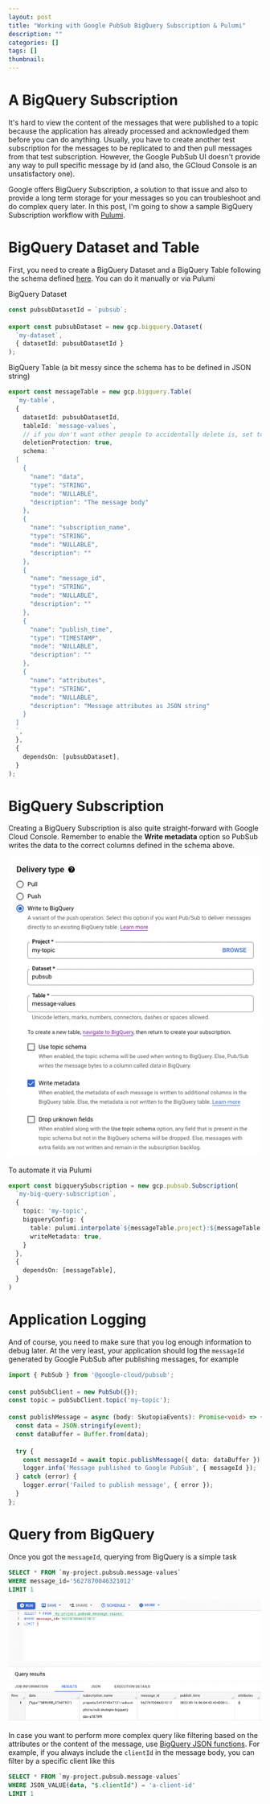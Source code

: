 ```yaml
---
layout: post
title: "Working with Google PubSub BigQuery Subscription & Pulumi"
description: ""
categories: []
tags: []
thumbnail:
---
```


# A BigQuery Subscription

It's hard to view the content of the messages that were published to a topic because the application
has already processed and acknowledged them before you can do anything. Usually, you have to create
another test subscription for the messages to be replicated to and then pull messages from that test
subscription. However, the Google PubSub UI doesn't provide any way to pull specific message by id
(and also, the GCloud Console is an unsatisfactory one).

Google offers BigQuery Subscription, a solution to that issue and also to provide a long term
storage for your messages so you can troubleshoot and do complex query later. In this post, I'm
going to show a sample BigQuery Subscription workflow with [Pulumi](https://www.pulumi.com/).

# BigQuery Dataset and Table

First, you need to create a BigQuery Dataset and a BigQuery Table following the schema defined
[here](https://cloud.google.com/pubsub/docs/bigquery#properties_subscription). You can do it
manually or via Pulumi

BigQuery Dataset
```typescript
const pubsubDatasetId = `pubsub`;

export const pubsubDataset = new gcp.bigquery.Dataset(
  `my-dataset`,
  { datasetId: pubsubDatasetId }
);
```

BigQuery Table (a bit messy since the schema has to be defined in JSON string)
```typescript
export const messageTable = new gcp.bigquery.Table(
  `my-table`,
  {
    datasetId: pubsubDatasetId,
    tableId: `message-values`,
    // if you don't want other people to accidentally delete is, set to true
    deletionProtection: true,
    schema: `
  [
    {
      "name": "data",
      "type": "STRING",
      "mode": "NULLABLE",
      "description": "The message body"
    },
    {
      "name": "subscription_name",
      "type": "STRING",
      "mode": "NULLABLE",
      "description": ""
    },
    {
      "name": "message_id",
      "type": "STRING",
      "mode": "NULLABLE",
      "description": ""
    },
    {
      "name": "publish_time",
      "type": "TIMESTAMP",
      "mode": "NULLABLE",
      "description": ""
    },
    {
      "name": "attributes",
      "type": "STRING",
      "mode": "NULLABLE",
      "description": "Message attributes as JSON string"
    }
  ]
  `,
  },
  {
    dependsOn: [pubsubDataset],
  }
);
```

# BigQuery Subscription

Creating a BigQuery Subscription is also quite straight-forward with Google Cloud Console. Remember
to enable the **Write metadata** option so PubSub writes the data to the correct columns defined in
the schema above.

![BigQuery Subscription](/files/2022-09-14-pubsub-big-query-subscription-pulumi/big-query-subscription.png)

To automate it via Pulumi

```typescript
export const bigquerySubscription = new gcp.pubsub.Subscription(
  `my-big-query-subscription`,
  {
    topic: 'my-topic',
    bigqueryConfig: {
      table: pulumi.interpolate`${messageTable.project}:${messageTable.datasetId}.${messageTable.tableId}`,
      writeMetadata: true,
    }
  },
  {
    dependsOn: [messageTable],
  }
)
```

# Application Logging

And of course, you need to make sure that you log enough information to debug later. At the very
least, your application should log the `messageId` generated by Google PubSub after publishing
messages, for example

```typescript
import { PubSub } from '@google-cloud/pubsub';

const pubSubClient = new PubSub({});
const topic = pubSubClient.topic('my-topic');

const publishMessage = async (body: SkutopiaEvents): Promise<void> => {
  const data = JSON.stringify(event);
  const dataBuffer = Buffer.from(data);

  try {
    const messageId = await topic.publishMessage({ data: dataBuffer });
    logger.info('Message published to Google PubSub', { messageId });
  } catch (error) {
    logger.error('Failed to publish message', { error });
  }
};
```

# Query from BigQuery

Once you got the `messageId`, querying from BigQuery is a simple task

```sql
SELECT * FROM `my-project.pubsub.message-values`
WHERE message_id='5627870046321012'
LIMIT 1
```

![Query Result](/files/2022-09-14-pubsub-big-query-subscription-pulumi/query-result-1.png)

In case you want to perform more complex query like filtering based on the attributes or the content
of the message, use
[BigQuery JSON functions](https://cloud.google.com/bigquery/docs/reference/standard-sql/json_functions).
For example, if you always include the `clientId` in the message body, you can filter by a specific
client like this

```sql
SELECT * FROM `my-project.pubsub.message-values`
WHERE JSON_VALUE(data, "$.clientId") = 'a-client-id'
LIMIT 1
```
